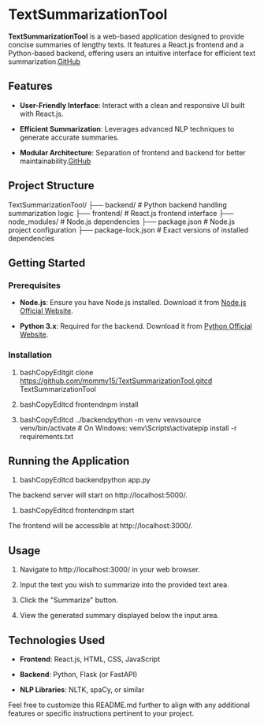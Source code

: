 TextSummarizationTool
=====================

**TextSummarizationTool** is a web-based application designed to provide concise summaries of lengthy texts. It features a React.js frontend and a Python-based backend, offering users an intuitive interface for efficient text summarization.[GitHub](https://github.com/Tejas1510/MOM?utm_source=chatgpt.com)

Features
--------

*   **User-Friendly Interface**: Interact with a clean and responsive UI built with React.js.
    
*   **Efficient Summarization**: Leverages advanced NLP techniques to generate accurate summaries.
    
*   **Modular Architecture**: Separation of frontend and backend for better maintainability.[GitHub](https://github.com/Tejas1510/MOM?utm_source=chatgpt.com)
    

Project Structure
-----------------

TextSummarizationTool/
├── backend/           # Python backend handling summarization logic
├── frontend/          # React.js frontend interface
├── node_modules/      # Node.js dependencies
├── package.json       # Node.js project configuration
├── package-lock.json  # Exact versions of installed dependencies

Getting Started
---------------

### Prerequisites

*   **Node.js**: Ensure you have Node.js installed. Download it from [Node.js Official Website](https://nodejs.org/).
    
*   **Python 3.x**: Required for the backend. Download it from [Python Official Website](https://www.python.org/).
    

### Installation

1.  bashCopyEditgit clone https://github.com/mommy15/TextSummarizationTool.gitcd TextSummarizationTool
    

1.  bashCopyEditcd frontendnpm install
    

1.  bashCopyEditcd ../backendpython -m venv venvsource venv/bin/activate # On Windows: venv\\Scripts\\activatepip install -r requirements.txt
    

Running the Application
-----------------------

1.  bashCopyEditcd backendpython app.py
    

The backend server will start on http://localhost:5000/.

1.  bashCopyEditcd frontendnpm start
    

The frontend will be accessible at http://localhost:3000/.

Usage
-----

1.  Navigate to http://localhost:3000/ in your web browser.
    
2.  Input the text you wish to summarize into the provided text area.
    
3.  Click the "Summarize" button.
    
4.  View the generated summary displayed below the input area.
    

Technologies Used
-----------------

*   **Frontend**: React.js, HTML, CSS, JavaScript
    
*   **Backend**: Python, Flask (or FastAPI)
    
*   **NLP Libraries**: NLTK, spaCy, or similar
    

Feel free to customize this README.md further to align with any additional features or specific instructions pertinent to your project.
